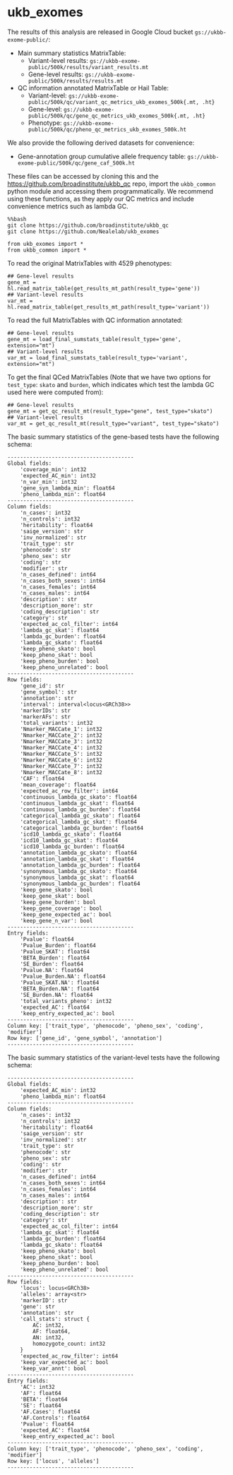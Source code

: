 # ukb_exomes

The results of this analysis are released in Google Cloud bucket `gs://ukbb-exome-public/`:
 - Main summary statistics MatrixTable:
 	+ Variant-level results: `gs://ukbb-exome-public/500k/results/variant_results.mt`
 	+ Gene-level results: `gs://ukbb-exome-public/500k/results/results.mt`
 - QC information annotated MatrixTable or Hail Table:
 	+ Variant-level: `gs://ukbb-exome-public/500k/qc/variant_qc_metrics_ukb_exomes_500k{.mt, .ht}` 
 	+ Gene-level: `gs://ukbb-exome-public/500k/qc/gene_qc_metrics_ukb_exomes_500k{.mt, .ht}` 
 	+ Phenotype: `gs://ukbb-exome-public/500k/qc/pheno_qc_metrics_ukb_exomes_500k.ht`
 	
 We also provide the following derived datasets for convenience:
 - Gene-annotation group cumulative allele frequency table: `gs://ukbb-exome-public/500k/qc/gene_caf_500k.ht`
 	

These files can be accessed by cloning this and the https://github.com/broadinstitute/ukbb_qc repo, import the `ukbb_common` python module and accessing them programmatically. We recommend using these functions, as they apply our QC metrics and include convenience metrics such as lambda GC.

```
%%bash
git clone https://github.com/broadinstitute/ukbb_qc
git clone https://github.com/Nealelab/ukb_exomes
```

```
from ukb_exomes import *
from ukbb_common import *
```

To read the original MatrixTables with 4529 phenotypes:
```
## Gene-level results
gene_mt = hl.read_matrix_table(get_results_mt_path(result_type='gene'))
## Variant-level results
var_mt = hl.read_matrix_table(get_results_mt_path(result_type='variant'))
```

To read the full MatrixTables with QC information annotated:
```
## Gene-level results
gene_mt = load_final_sumstats_table(result_type='gene', extension="mt")
## Variant-level results
var_mt = load_final_sumstats_table(result_type='variant', extension="mt")
```

To get the final QCed MatrixTables (Note that we have two options for `test_type`: `skato` and `burden`, which indicates which test the lambda GC used here were computed from):
```
## Gene-level results
gene_mt = get_qc_result_mt(result_type="gene", test_type="skato")
## Variant-level results
var_mt = get_qc_result_mt(result_type="variant", test_type="skato")
```

The basic summary statistics of the gene-based tests have the following schema:
```
----------------------------------------
Global fields:
    'coverage_min': int32
    'expected_AC_min': int32
    'n_var_min': int32
    'gene_syn_lambda_min': float64
    'pheno_lambda_min': float64
----------------------------------------
Column fields:
    'n_cases': int32
    'n_controls': int32
    'heritability': float64
    'saige_version': str
    'inv_normalized': str
    'trait_type': str
    'phenocode': str
    'pheno_sex': str
    'coding': str
    'modifier': str
    'n_cases_defined': int64
    'n_cases_both_sexes': int64
    'n_cases_females': int64
    'n_cases_males': int64
    'description': str
    'description_more': str
    'coding_description': str
    'category': str
    'expected_ac_col_filter': int64
    'lambda_gc_skat': float64
    'lambda_gc_burden': float64
    'lambda_gc_skato': float64
    'keep_pheno_skato': bool
    'keep_pheno_skat': bool
    'keep_pheno_burden': bool
    'keep_pheno_unrelated': bool
----------------------------------------
Row fields:
    'gene_id': str
    'gene_symbol': str
    'annotation': str
    'interval': interval<locus<GRCh38>>
    'markerIDs': str
    'markerAFs': str
    'total_variants': int32
    'Nmarker_MACCate_1': int32
    'Nmarker_MACCate_2': int32
    'Nmarker_MACCate_3': int32
    'Nmarker_MACCate_4': int32
    'Nmarker_MACCate_5': int32
    'Nmarker_MACCate_6': int32
    'Nmarker_MACCate_7': int32
    'Nmarker_MACCate_8': int32
    'CAF': float64
    'mean_coverage': float64
    'expected_ac_row_filter': int64
    'continuous_lambda_gc_skato': float64
    'continuous_lambda_gc_skat': float64
    'continuous_lambda_gc_burden': float64
    'categorical_lambda_gc_skato': float64
    'categorical_lambda_gc_skat': float64
    'categorical_lambda_gc_burden': float64
    'icd10_lambda_gc_skato': float64
    'icd10_lambda_gc_skat': float64
    'icd10_lambda_gc_burden': float64
    'annotation_lambda_gc_skato': float64
    'annotation_lambda_gc_skat': float64
    'annotation_lambda_gc_burden': float64
    'synonymous_lambda_gc_skato': float64
    'synonymous_lambda_gc_skat': float64
    'synonymous_lambda_gc_burden': float64
    'keep_gene_skato': bool
    'keep_gene_skat': bool
    'keep_gene_burden': bool
    'keep_gene_coverage': bool
    'keep_gene_expected_ac': bool
    'keep_gene_n_var': bool
----------------------------------------
Entry fields:
    'Pvalue': float64
    'Pvalue_Burden': float64
    'Pvalue_SKAT': float64
    'BETA_Burden': float64
    'SE_Burden': float64
    'Pvalue.NA': float64
    'Pvalue_Burden.NA': float64
    'Pvalue_SKAT.NA': float64
    'BETA_Burden.NA': float64
    'SE_Burden.NA': float64
    'total_variants_pheno': int32
    'expected_AC': float64
    'keep_entry_expected_ac': bool
----------------------------------------
Column key: ['trait_type', 'phenocode', 'pheno_sex', 'coding', 'modifier']
Row key: ['gene_id', 'gene_symbol', 'annotation']
----------------------------------------
```

The basic summary statistics of the variant-level tests have the following schema:
```
----------------------------------------
Global fields:
    'expected_AC_min': int32
    'pheno_lambda_min': float64
----------------------------------------
Column fields:
    'n_cases': int32
    'n_controls': int32
    'heritability': float64
    'saige_version': str
    'inv_normalized': str
    'trait_type': str
    'phenocode': str
    'pheno_sex': str
    'coding': str
    'modifier': str
    'n_cases_defined': int64
    'n_cases_both_sexes': int64
    'n_cases_females': int64
    'n_cases_males': int64
    'description': str
    'description_more': str
    'coding_description': str
    'category': str
    'expected_ac_col_filter': int64
    'lambda_gc_skat': float64
    'lambda_gc_burden': float64
    'lambda_gc_skato': float64
    'keep_pheno_skato': bool
    'keep_pheno_skat': bool
    'keep_pheno_burden': bool
    'keep_pheno_unrelated': bool
----------------------------------------
Row fields:
    'locus': locus<GRCh38>
    'alleles': array<str>
    'markerID': str
    'gene': str
    'annotation': str
    'call_stats': struct {
        AC: int32,
        AF: float64,
        AN: int32,
        homozygote_count: int32
    }
    'expected_ac_row_filter': int64
    'keep_var_expected_ac': bool
    'keep_var_annt': bool
----------------------------------------
Entry fields:
    'AC': int32
    'AF': float64
    'BETA': float64
    'SE': float64
    'AF.Cases': float64
    'AF.Controls': float64
    'Pvalue': float64
    'expected_AC': float64
    'keep_entry_expected_ac': bool
----------------------------------------
Column key: ['trait_type', 'phenocode', 'pheno_sex', 'coding', 'modifier']
Row key: ['locus', 'alleles']
----------------------------------------
```
